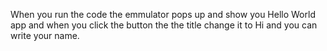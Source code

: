 When you run the code the emmulator pops up and show you Hello World app and when you click the button the the title change it to Hi and you can write your name.
